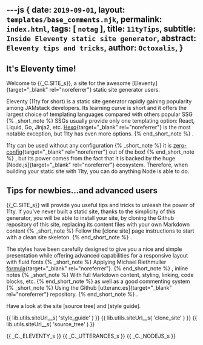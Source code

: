 ---js
{
  date:      `2019-09-01`,
  layout:    `templates/base_comments.njk`,
  permalink: `index.html`,
  tags:      [ `notag` ],
  title:     `11tyTips`,
  subtitle:  `Inside Eleventy static site generator`,
  abstract:  `Eleventy tips and tricks`,
  author:    `Octoxalis`,
}
---
[comment]: # (======== Post ========)

## It's Eleventy time!

Welcome to {{_C.SITE_s}}, a site for the awesome [Eleventy]{target="_blank" rel="noreferrer"} static site generator users.

Eleventy (11ty for short) is a static site generator rapidly gaining popularity among JAMstack developers. Its learning curve is short and it offers the largest choice of templating languages compared with others popular SSG
{% _short_note %}
SSGs usually provide only one templating option: React, Liquid, Go, Jinja2, etc.
[Hexo]{target="_blank" rel="noreferrer"} is the most notable exception, but 11ty has even more options.
{% end_short_note %}
.

11ty can be used without any configuration
{% _short_note %}
it is [zero-config]{target="_blank" rel="noreferrer"} out of the box!
{% end_short_note %}
, but its power comes from the fact that it is backed by the huge [Node.js]{target="_blank" rel="noreferrer"} ecosystem. Therefore, when building your static site with 11ty, you can do anything Node is able to do.

## Tips for newbies...and advanced users

{{_C.SITE_s}} will provide you useful tips and tricks to unleash the power of 11ty. If you've never built a static site, thanks to the simplicity of this generator, you will be able to install your site, by cloning the Github repository of this site, replacing its content files with your own Markdown content
{% _short_note %}
Follow the [clone site] page instructions to start with a clean site skeleton.
{% end_short_note %}
.

The styles have been carefully designed to give you a nice and simple presentation while offering advanced capabilities for a responsive layout with fluid fonts
{% _short_note %}
Applying Michael Riethmuller [formula]{target="_blank" rel="noreferrer"}.
{% end_short_note %}
, inline notes
{% _short_note %}
With full Markdown content, styling, linking, code blocks, etc.
{% end_short_note %}
as well as a good commenting system
{% _short_note %}
Using the Github [utteranc.es]{target="_blank" rel="noreferrer"} repository.
{% end_short_note %}
.

Have a look at the site [source tree] and [style guide].

[comment]: # (======== Links ========)

{{ lib.utils.siteUrl__s( 'style_guide' ) }}
{{ lib.utils.siteUrl__s( 'clone_site' ) }}
{{ lib.utils.siteUrl__s( 'source_tree' ) }}

{{ _C._ELEVENTY_s }}
{{ _C._UTTERANCES_s }}
{{ _C._NODEJS_s }}
 
[zero-config]: https://www.11ty.io/docs/resources/#zero-config
[Hexo]: https://www.staticgen.com/hexo
[formula]: https://www.smashingmagazine.com/2016/05/fluid-typography/#comments-fluid-typography
